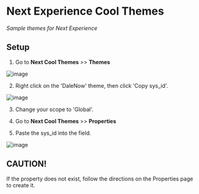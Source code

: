 # Next Experience Cool Themes

*Sample themes for Next Experience*

## Setup
1. Go to **Next Cool Themes** >> **Themes**

![image](https://github.com/dalestubblefield/next-cool-themes/assets/994677/7038cf51-abe0-4db5-a446-9c3864813e52)

2. Right click on the 'DaleNow' theme, then click 'Copy sys_id'.

![image](https://github.com/dalestubblefield/next-cool-themes/assets/994677/fe382bb8-b028-43c4-8bd4-7c4f740c16b6)

3. Change your scope to 'Global'.

4. Go to **Next Cool Themes** >> **Properties**

5. Paste the sys_id into the field.

![image](https://github.com/dalestubblefield/next-cool-themes/assets/994677/a5c5efc8-b9e5-4fa4-95ca-37c0370a2e6d)

## CAUTION!

If the property does not exist, follow the directions on the Properties page to create it. 
